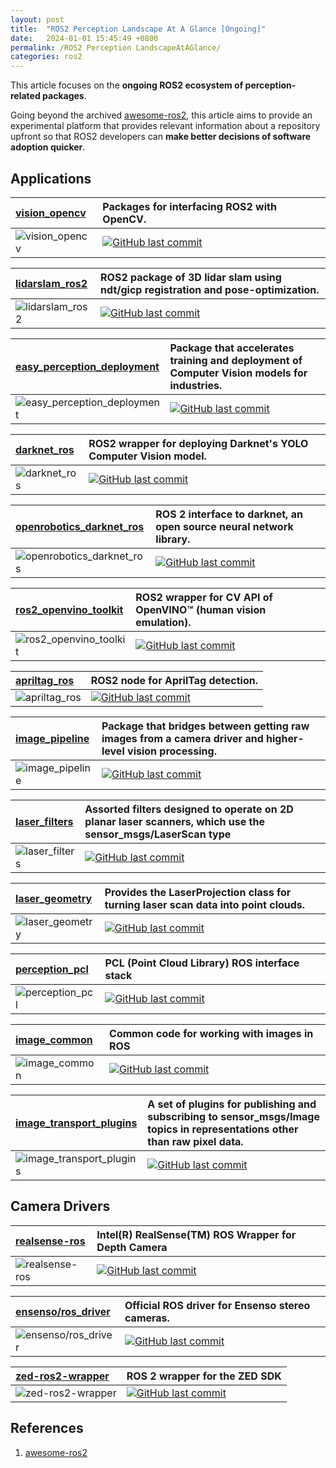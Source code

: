 ```yaml
---
layout: post
title:  "ROS2 Perception Landscape At A Glance [Ongoing]"
date:   2024-01-01 15:45:49 +0800
permalink: /ROS2 Perception LandscapeAtAGlance/
categories: ros2
---
```



This article focuses on the **ongoing ROS2 ecosystem of perception-related packages**. 

Going beyond the archived [awesome-ros2](https://github.com/fkromer/awesome-ros2/), this article aims to provide an experimental platform that provides relevant information about a repository upfront so that ROS2 developers can **make better decisions of software adoption quicker**.  

## **Applications**

| [vision_opencv](https://github.com/ros-perception/vision_opencv/tree/ros2) | Packages for interfacing ROS2 with OpenCV. |
|:----------|:----------|
| ![vision_opencv](https://img.shields.io/github/stars/ros-perception/vision_opencv.svg) | [![GitHub last commit](https://img.shields.io/github/last-commit/ros-perception/vision_opencv.svg?style=flat)]() |

| [lidarslam_ros2](https://github.com/rsasaki0109/lidarslam_ros2) | ROS2 package of 3D lidar slam using ndt/gicp registration and pose-optimization. |
|:----------|:----------|
| ![lidarslam_ros2](https://img.shields.io/github/stars/rsasaki0109/lidarslam_ros2.svg) | [![GitHub last commit](https://img.shields.io/github/last-commit/rsasaki0109/lidarslam_ros2.svg?style=flat)]() |

| [easy_perception_deployment](https://github.com/ros-industrial/easy_perception_deployment) | Package that accelerates training and deployment of Computer Vision models for industries. |
|:----------|:----------|
| ![easy_perception_deployment](https://img.shields.io/github/stars/ros-industrial/easy_perception_deployment.svg) | [![GitHub last commit](https://img.shields.io/github/last-commit/ros-industrial/easy_perception_deployment.svg?style=flat)]() |

| [darknet_ros](https://github.com/leggedrobotics/darknet_ros/tree/ros2) | ROS2 wrapper for deploying Darknet's YOLO Computer Vision model. |
|:----------|:----------|
| ![darknet_ros](https://img.shields.io/github/stars/leggedrobotics/darknet_ros.svg) | [![GitHub last commit](https://img.shields.io/github/last-commit/leggedrobotics/darknet_ros.svg?style=flat)]() |

| [openrobotics_darknet_ros](https://github.com/ros2/openrobotics_darknet_ros/tree/ros2) | ROS 2 interface to darknet, an open source neural network library.  |
|:----------|:----------|
| ![openrobotics_darknet_ros](https://img.shields.io/github/stars/ros2/openrobotics_darknet_ros.svg) | [![GitHub last commit](https://img.shields.io/github/last-commit/ros2/openrobotics_darknet_ros.svg?style=flat)]() |

| [ros2_openvino_toolkit](https://github.com/intel/ros2_openvino_toolkit) | ROS2 wrapper for CV API of OpenVINO™ (human vision emulation). |
|:----------|:----------|
| ![ros2_openvino_toolkit](https://img.shields.io/github/stars/intel/ros2_openvino_toolkit.svg) | [![GitHub last commit](https://img.shields.io/github/last-commit/intel/ros2_openvino_toolkit.svg?style=flat)]() |

| [apriltag_ros](https://github.com/christianrauch/apriltag_ros) | ROS2 node for AprilTag detection. |
|:----------|:----------|
| ![apriltag_ros](https://img.shields.io/github/stars/christianrauch/apriltag_ros.svg) | [![GitHub last commit](https://img.shields.io/github/last-commit/christianrauch/apriltag_ros.svg?style=flat)]() |

| [image_pipeline](https://github.com/ros-perception/image_pipeline) | Package that bridges between getting raw images from a camera driver and higher-level vision processing. |
|:----------|:----------|
| ![image_pipeline](https://img.shields.io/github/stars/ros-perception/image_pipeline.svg) | [![GitHub last commit](https://img.shields.io/github/last-commit/ros-perception/image_pipeline.svg?style=flat)]() |

| [laser_filters](https://github.com/ros-perception/laser_filters) | Assorted filters designed to operate on 2D planar laser scanners, which use the sensor_msgs/LaserScan type |
|:----------|:----------|
| ![laser_filters](https://img.shields.io/github/stars/ros-perception/laser_filters.svg) | [![GitHub last commit](https://img.shields.io/github/last-commit/ros-perception/laser_filters.svg?style=flat)]() |

| [laser_geometry](https://github.com/ros-perception/laser_geometry) | Provides the LaserProjection class for turning laser scan data into point clouds.  |
|:----------|:----------|
| ![laser_geometry](https://img.shields.io/github/stars/ros-perception/laser_geometry.svg) | [![GitHub last commit](https://img.shields.io/github/last-commit/ros-perception/laser_geometry.svg?style=flat)]() |

| [perception_pcl](https://github.com/ros-perception/perception_pcl) | PCL (Point Cloud Library) ROS interface stack  |
|:----------|:----------|
| ![perception_pcl](https://img.shields.io/github/stars/ros-perception/perception_pcl.svg) | [![GitHub last commit](https://img.shields.io/github/last-commit/ros-perception/perception_pcl.svg?style=flat)]() |

| [image_common](https://github.com/ros-perception/image_common) | Common code for working with images in ROS  |
|:----------|:----------|
| ![image_common](https://img.shields.io/github/stars/ros-perception/image_common.svg) | [![GitHub last commit](https://img.shields.io/github/last-commit/ros-perception/image_common.svg?style=flat)]() |

| [image_transport_plugins](https://github.com/ros-perception/image_transport_plugins) | A set of plugins for publishing and subscribing to sensor_msgs/Image topics in representations other than raw pixel data.   |
|:----------|:----------|
| ![image_transport_plugins](https://img.shields.io/github/stars/ros-perception/image_transport_plugins.svg) | [![GitHub last commit](https://img.shields.io/github/last-commit/ros-perception/image_transport_plugins.svg?style=flat)]() |

## **Camera Drivers**

| [realsense-ros](https://github.com/IntelRealSense/realsense-ros) | Intel(R) RealSense(TM) ROS Wrapper for Depth Camera |
|:----------|:----------|
| ![realsense-ros](https://img.shields.io/github/stars/IntelRealSense/realsense-ros.svg) | [![GitHub last commit](https://img.shields.io/github/last-commit/IntelRealSense/realsense-ros.svg?style=flat)]() |

| [ensenso/ros_driver](https://github.com/ensenso/ros_driver) | Official ROS driver for Ensenso stereo cameras. |
|:----------|:----------|
| ![ensenso/ros_driver](https://img.shields.io/github/stars/ensenso/ros_driver.svg) | [![GitHub last commit](https://img.shields.io/github/last-commit/ensenso/ros_driver.svg?style=flat)]() |

| [zed-ros2-wrapper](https://github.com/stereolabs/zed-ros2-wrapper) | ROS 2 wrapper for the ZED SDK  |
|:----------|:----------|
| ![zed-ros2-wrapper](https://img.shields.io/github/stars/stereolabs/zed-ros2-wrapper.svg) | [![GitHub last commit](https://img.shields.io/github/last-commit/stereolabs/zed-ros2-wrapper.svg?style=flat)]() |

## **References**
1. [awesome-ros2](https://github.com/fkromer/awesome-ros2/)